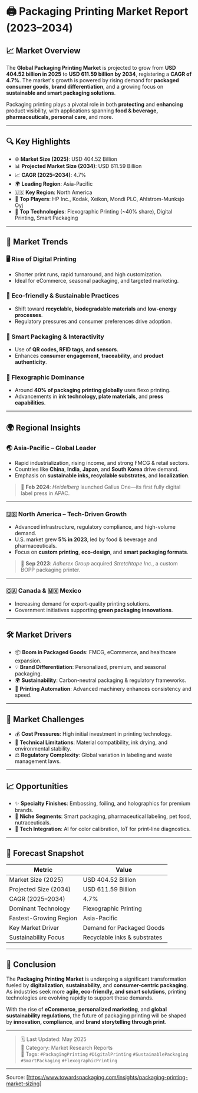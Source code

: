 # 🖨️ Packaging Printing Market Report (2023–2034)

## 📈 Market Overview

The **Global Packaging Printing Market** is projected to grow from **USD 404.52 billion in 2025** to **USD 611.59 billion by 2034**, registering a **CAGR of 4.7%**. The market's growth is powered by rising demand for **packaged consumer goods**, **brand differentiation**, and a growing focus on **sustainable and smart packaging solutions**.

Packaging printing plays a pivotal role in both **protecting** and **enhancing** product visibility, with applications spanning **food & beverage, pharmaceuticals, personal care**, and more.

---

## 🔍 Key Highlights

- 🌐 **Market Size (2025)**: USD 404.52 Billion  
- 📊 **Projected Market Size (2034)**: USD 611.59 Billion  
- 📈 **CAGR (2025–2034)**: 4.7%  
- 🌍 **Leading Region**: Asia-Pacific  
- 🇺🇸 **Key Region**: North America  
- 🏢 **Top Players**: HP Inc., Kodak, Xeikon, Mondi PLC, Ahlstrom-Munksjo Oyj  
- 🧪 **Top Technologies**: Flexographic Printing (~40% share), Digital Printing, Smart Packaging  

---

## 🔬 Market Trends

### 🖥️ Rise of Digital Printing
- Shorter print runs, rapid turnaround, and high customization.
- Ideal for eCommerce, seasonal packaging, and targeted marketing.

### 🌱 Eco-friendly & Sustainable Practices
- Shift toward **recyclable, biodegradable materials** and **low-energy processes**.
- Regulatory pressures and consumer preferences drive adoption.

### 📲 Smart Packaging & Interactivity
- Use of **QR codes, RFID tags, and sensors**.
- Enhances **consumer engagement**, **traceability**, and **product authenticity**.

### 🎯 Flexographic Dominance
- Around **40% of packaging printing globally** uses flexo printing.
- Advancements in **ink technology, plate materials**, and **press capabilities**.

---

## 🌍 Regional Insights

### 🌏 Asia-Pacific – Global Leader
- Rapid industrialization, rising income, and strong FMCG & retail sectors.
- Countries like **China**, **India**, **Japan**, and **South Korea** drive demand.
- Emphasis on **sustainable inks, recyclable substrates**, and **localization**.

> 📌 **Feb 2024**: *Heidelberg* launched Gallus One—its first fully digital label press in APAC.

---

### 🇺🇸 North America – Tech-Driven Growth
- Advanced infrastructure, regulatory compliance, and high-volume demand.
- U.S. market grew **5% in 2023**, led by food & beverage and pharmaceuticals.
- Focus on **custom printing**, **eco-design**, and **smart packaging formats**.

> 📌 **Sep 2023**: *Adherex Group* acquired *Stretchtape Inc.*, a custom BOPP packaging printer.

---

### 🇨🇦 Canada & 🇲🇽 Mexico
- Increasing demand for export-quality printing solutions.
- Government initiatives supporting **green packaging innovations**.

---

## 🛠️ Market Drivers

- 📦 **Boom in Packaged Goods**: FMCG, eCommerce, and healthcare expansion.
- 💡 **Brand Differentiation**: Personalized, premium, and seasonal packaging.
- 🌍 **Sustainability**: Carbon-neutral packaging & regulatory frameworks.
- 🔄 **Printing Automation**: Advanced machinery enhances consistency and speed.

---

## 🚧 Market Challenges

- 💰 **Cost Pressures**: High initial investment in printing technology.
- 🧪 **Technical Limitations**: Material compatibility, ink drying, and environmental stability.
- ⚖️ **Regulatory Complexity**: Global variation in labeling and waste management laws.

---

## 📈 Opportunities

- ✨ **Specialty Finishes**: Embossing, foiling, and holographics for premium brands.
- 🎯 **Niche Segments**: Smart packaging, pharmaceutical labeling, pet food, nutraceuticals.
- 🤖 **Tech Integration**: AI for color calibration, IoT for print-line diagnostics.

---

## 🧭 Forecast Snapshot

| Metric                         | Value                            |
|-------------------------------|----------------------------------|
| Market Size (2025)            | USD 404.52 Billion               |
| Projected Size (2034)         | USD 611.59 Billion               |
| CAGR (2025–2034)              | 4.7%                             |
| Dominant Technology           | Flexographic Printing            |
| Fastest-Growing Region        | Asia-Pacific                     |
| Key Market Driver             | Demand for Packaged Goods        |
| Sustainability Focus          | Recyclable inks & substrates     |

---

## 📝 Conclusion

The **Packaging Printing Market** is undergoing a significant transformation fueled by **digitalization**, **sustainability**, and **consumer-centric packaging**. As industries seek more **agile, eco-friendly, and smart solutions**, printing technologies are evolving rapidly to support these demands.

With the rise of **eCommerce**, **personalized marketing**, and **global sustainability regulations**, the future of packaging printing will be shaped by **innovation, compliance**, and **brand storytelling through print**.

---

> 🗓 Last Updated: May 2025  
> 📁 Category: Market Research Reports  
> 🔖 Tags: `#PackagingPrinting` `#DigitalPrinting` `#SustainablePackaging` `#SmartPackaging` `#FlexographicPrinting`

---
Source: [https://www.towardspackaging.com/insights/packaging-printing-market-sizing]
